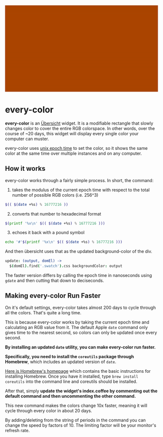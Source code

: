 ![color change example](gifcolor.gif)

# every-color

**every-color** is an [Übersicht](https://github.com/felixhageloh/uebersicht) widget. It is a modifiable rectangle that slowly changes color to cover the entire RGB colorspace. In other words, over the course of ~20 days, this widget will display every single color your computer can muster.

every-color uses [unix epoch time](https://en.wikipedia.org/wiki/Unix_time) to set the color, so it shows the same color at the same time over multiple instances and on any computer.

## How it works

every-color works through a fairly simple process. In short, the command:
1. takes the modulus of the current epoch time with respect to the total number of possible RGB colors (i.e. 256^3)
````bash
$(( $(date +%s) % 16777216 ))
````
2. converts that number to hexadecimal format
````bash
$(printf '%x\n' $(( $(date +%s) % 16777216 )))
````
3. echoes it back with a pound symbol
````bash
echo '#'$(printf '%x\n' $(( $(date +%s) % 16777216 )))
````
And then übersicht uses that as the updated background-color of the div.
````coffeescript
update: (output, domEl) ->
  $(domEl).find('.swatch').css backgroundColor: output
````

The faster version differs by calling the epoch time in nanoseconds using `gdate` and then cutting that down to deciseconds.
## Making every-color Run Faster

On it's default settings, every-color takes almost 200 days to cycle through all the colors. That's quite a long time.

This is because every-color works by taking the current epoch time and calculating an RGB value from it. The default Apple `date` command only gives time to the nearest second, so colors can only be updated once every second.

**By installing an updated `date` utility, you can make every-color run faster.**

**Specifically, you need to install the `coreutils` package through Homebrew**, which includes an updated version of `date`.

[Here is Homebrew's homepage](https://brew.sh/) which contains the basic instructions for installing Homebrew. Once you have it installed, type `brew install coreutils` into the command line and coreutils should be installed.

After that, simply **update the widget's index.coffee by commenting out the default command and then uncommenting the other command.**

This new command makes the colors change 10x faster, meaning it will cycle through every color in about 20 days. 

By adding/deleting from the string of periods in the command you can change the speed by factors of 10. The limiting factor will be your monitor's refresh rate.
